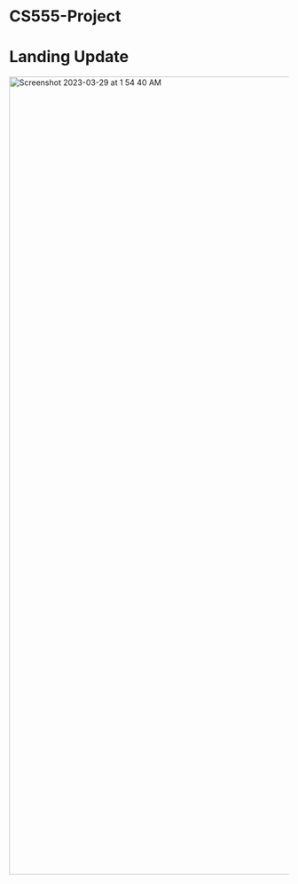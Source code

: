 # CS555-Project

# Landing Update
<img width="1440" alt="Screenshot 2023-03-29 at 1 54 40 AM" src="https://user-images.githubusercontent.com/112989454/228439417-6b59ba6b-9178-457f-9245-eb01df743f9f.png">
